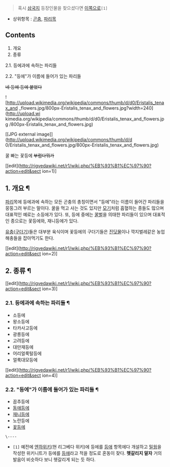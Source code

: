 > 혹시 [삼국지](%EC%82%BC%EA%B5%AD%EC%A7%80.md) 등장인물을 찾으셨다면
[이쪽으로](%EB%93%B1%EC%95%A0.md)`[1]`

  * 상위항목 : [곤충](%EA%B3%A4%EC%B6%A9.md), [파리목](%ED%8C%8C%EB%A6%AC%EB%AA%A9.md)  

## Contents

    

1. 개요 
2. 종류 
    

2.1. 등에과에 속하는 파리들

2.2. "등에"가 이름에 들어가 있는 파리들

<del>네 등에 등에 붙었다</del>

![http://upload.wikimedia.org/wikipedia/commons/thumb/d/d0/Eristalis_tenax_and
_flowers.jpg/800px-Eristalis_tenax_and_flowers.jpg?width=240](http://upload.wi
kimedia.org/wikipedia/commons/thumb/d/d0/Eristalis_tenax_and_flowers.jpg
/800px-Eristalis_tenax_and_flowers.jpg)

[[JPG external image]](http://upload.wikimedia.org/wikipedia/commons/thumb/d/d
0/Eristalis_tenax_and_flowers.jpg/800px-Eristalis_tenax_and_flowers.jpg)

  
꿀 빠는 꽃등에 <del>부럽다</del><del>뭐가</del>

[[edit](http://rigvedawiki.net/r1/wiki.php/%EB%93%B1%EC%97%90?action=edit&sect
ion=1)]

## 1. 개요 ¶

[파리](%ED%8C%8C%EB%A6%AC.md)목에 등에과에 속하는 모든 곤충의 총칭이면서 "등에"라는 이름이 들어간 파리들을
뭉뚱그려 부르는 말이다. 꿀을 먹고 사는 것도 있지만 [모기](%EB%AA%A8%EA%B8%B0.md)처럼 흡혈하는 종들도 많으며
대표적인 예로는 소등에가 있다. 또, 등에 중에는 [꿀벌](%EA%BF%80%EB%B2%8C.md)을 의태한 파리들이 있으며 대표적인
종으로는 꽃등에와, 재니등에가 있다.

  

[유충](%EC%9C%A0%EC%B6%A9.md)([구더기](%EA%B5%AC%EB%8D%94%EA%B8%B0.md))들은 대부분
육식이며 꽃등에의 구더기들은 [진딧물](%EC%A7%84%EB%94%A7%EB%AC%BC.md)이나 깍지벌레같은 농업 해충들을
잡아먹기도 한다.

  

[[edit](http://rigvedawiki.net/r1/wiki.php/%EB%93%B1%EC%97%90?action=edit&sect
ion=2)]

## 2. 종류 ¶

[[edit](http://rigvedawiki.net/r1/wiki.php/%EB%93%B1%EC%97%90?action=edit&sect
ion=3)]

### 2.1. 등에과에 속하는 파리들 ¶

  * 소등에
  * 왕소등에
  * 타카사고등에
  * 광릉등에
  * 고려등에
  * 대만재등에
  * 어리얼룩털등에
  * 얼룩대모등에  

[[edit](http://rigvedawiki.net/r1/wiki.php/%EB%93%B1%EC%97%90?action=edit&sect
ion=4)]

### 2.2. "등에"가 이름에 들어가 있는 파리들 ¶

  * 꼽추등에
  * [동애등에](%EB%8F%99%EC%95%A0%EB%93%B1%EC%97%90.md)
  * [재니등에](%EC%9E%AC%EB%8B%88%EB%93%B1%EC%97%90.md)
  * 노란등에
  * [꽃등에](%EA%BD%83%EB%93%B1%EC%97%90.md)

`\----`

  * `[1]` 예전에 [엔하위키](%EC%97%94%ED%95%98%EC%9C%84%ED%82%A4.md)(현 리그베다 위키)에 등에를 [등애](%EB%93%B1%EC%95%A0.md) 항목에다 개설하고 [밀웜](%EB%B0%80%EC%9B%9C.md)을 작성한 위키니트가 등에를 [등애](%EB%93%B1%EC%95%A0.md)라고 적을 정도로 혼동이 잦다. **헷갈리지 말자** 거의 발음이 비슷하다 보니 헷갈리게 되는 듯 하다.

